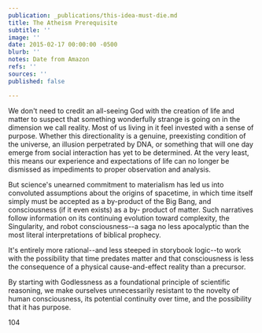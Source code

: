 ```yaml
---
publication: _publications/this-idea-must-die.md
title: The Atheism Prerequisite
subtitle: ''
image: ''
date: 2015-02-17 00:00:00 -0500
blurb: ''
notes: Date from Amazon
refs: ''
sources: ''
published: false

---
```

We don't need to credit an all-seeing God with the creation of life and matter to suspect that something wonderfully strange is going on in the dimension we call reality. Most of us living in it feel invested with a sense of purpose. Whether this directionality is a genuine, preexisting condition of the universe, an illusion perpetrated by DNA, or something that will one day emerge from social interaction has yet to be determined. At the very least, this means our experience and expectations of life can no longer be dismissed as impediments to proper observation and analysis.

But science's unearned commitment to materialism has led us into convoluted assumptions about the origins of spacetime, in which time itself simply must be accepted as a by-product of the Big Bang, and consciousness (if it even exists) as a by- product of matter. Such narratives follow information on its continuing evolution toward complexity, the Singularity, and robot consciousness--a saga no less apocalyptic than the most literal interpretations of biblical prophecy.

It's entirely more rational--and less steeped in storybook logic--to work with the possibility that time predates matter and that consciousness is less the consequence of a physical cause-and-effect reality than a precursor.

By starting with Godlessness as a foundational principle of scientific reasoning, we make ourselves unnecessarily resistant to the novelty of human consciousness, its potential continuity over time, and the possibility that it has purpose.

104